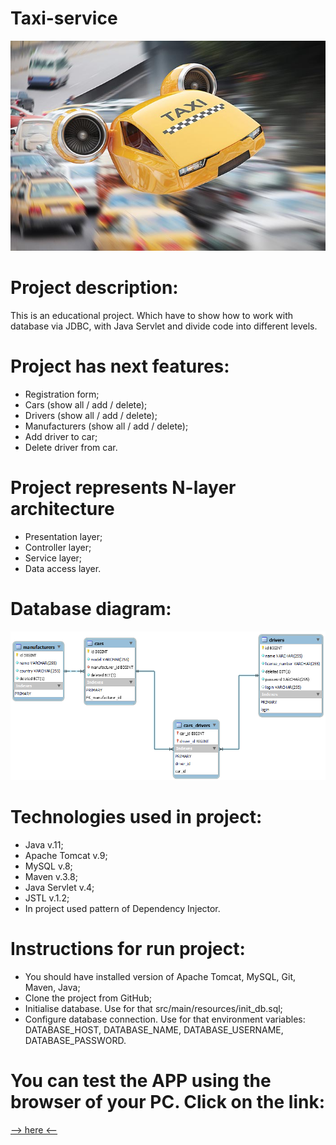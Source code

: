 ﻿# Taxi-service
![taxi_fly.jpg](taxi_fly.jpg)

# Project description:
This is an educational project. Which have to show how to work with database via JDBC, with Java Servlet and divide code into different levels.

# Project has next features:
- Registration form;
- Cars (show all / add / delete);
- Drivers (show all / add / delete);
- Manufacturers (show all / add / delete);
- Add driver to car;
- Delete driver from car.

# Project represents N-layer architecture
- Presentation layer;
- Controller layer;
- Service layer;
- Data access layer.

# Database diagram:
![diagrama.png](diagrama.png)

# Technologies used in project:
- Java v.11;
- Apache Tomcat v.9;
- MySQL v.8;
- Maven v.3.8;
- Java Servlet v.4;
- JSTL v.1.2;
- In project used pattern of Dependency Injector.

# Instructions for run project:
- You should have installed version of Apache Tomcat, MySQL, Git, Maven, Java;
- Clone the project from GitHub;
- Initialise database. Use for that src/main/resources/init_db.sql;
- Configure database connection. Use for that environment variables: 
DATABASE_HOST, DATABASE_NAME, DATABASE_USERNAME, DATABASE_PASSWORD.

# You can test the APP using the browser of your PC. Click on the link:
[--> here <--](https://service-taxi-nba.herokuapp.com)

  


